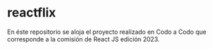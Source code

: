 # reactflix
En éste repositorio se aloja el proyecto realizado en Codo a Codo que corresponde a la comisión de React JS edición 2023.
